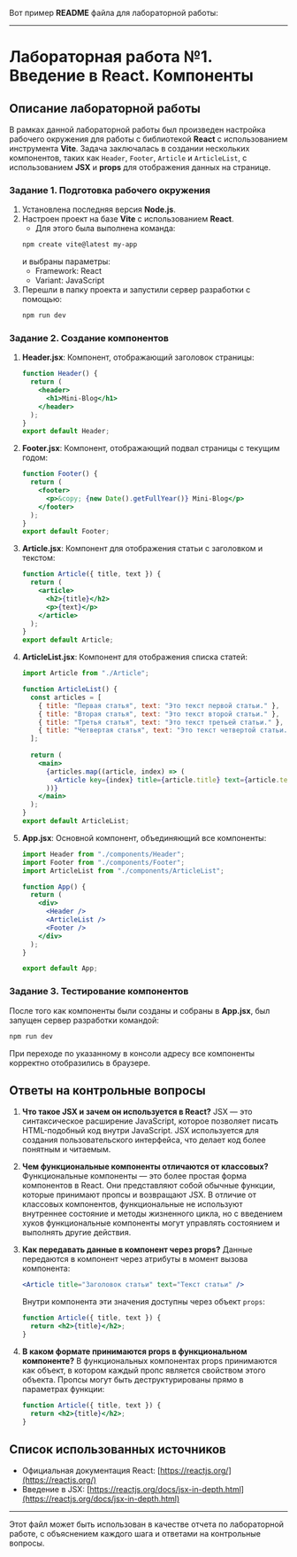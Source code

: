 Вот пример **README** файла для лабораторной работы:

---

# Лабораторная работа №1. Введение в React. Компоненты

## Описание лабораторной работы

В рамках данной лабораторной работы был произведен настройка рабочего окружения для работы с библиотекой **React** с использованием инструмента **Vite**. Задача заключалась в создании нескольких компонентов, таких как `Header`, `Footer`, `Article` и `ArticleList`, с использованием **JSX** и **props** для отображения данных на странице. 

### Задание 1. Подготовка рабочего окружения

1. Установлена последняя версия **Node.js**.
2. Настроен проект на базе **Vite** с использованием **React**.
   - Для этого была выполнена команда:
   ```bash
   npm create vite@latest my-app
   ```
   и выбраны параметры:
   - Framework: React
   - Variant: JavaScript
3. Перешли в папку проекта и запустили сервер разработки с помощью:
   ```bash
   npm run dev
   ```

### Задание 2. Создание компонентов

1. **Header.jsx**: Компонент, отображающий заголовок страницы:
   ```jsx
   function Header() {
     return (
       <header>
         <h1>Mini-Blog</h1>
       </header>
     );
   }
   export default Header;
   ```
   
2. **Footer.jsx**: Компонент, отображающий подвал страницы с текущим годом:
   ```jsx
   function Footer() {
     return (
       <footer>
         <p>&copy; {new Date().getFullYear()} Mini-Blog</p>
       </footer>
     );
   }
   export default Footer;
   ```
   
3. **Article.jsx**: Компонент для отображения статьи с заголовком и текстом:
   ```jsx
   function Article({ title, text }) {
     return (
       <article>
         <h2>{title}</h2>
         <p>{text}</p>
       </article>
     );
   }
   export default Article;
   ```
   
4. **ArticleList.jsx**: Компонент для отображения списка статей:
   ```jsx
   import Article from "./Article";
   
   function ArticleList() {
     const articles = [
       { title: "Первая статья", text: "Это текст первой статьи." },
       { title: "Вторая статья", text: "Это текст второй статьи." },
       { title: "Третья статья", text: "Это текст третьей статьи." },
       { title: "Четвертая статья", text: "Это текст четвертой статьи." }
     ];
     
     return (
       <main>
         {articles.map((article, index) => (
           <Article key={index} title={article.title} text={article.text} />
         ))}
       </main>
     );
   }
   export default ArticleList;
   ```

5. **App.jsx**: Основной компонент, объединяющий все компоненты:
   ```jsx
   import Header from "./components/Header";
   import Footer from "./components/Footer";
   import ArticleList from "./components/ArticleList";
   
   function App() {
     return (
       <div>
         <Header />
         <ArticleList />
         <Footer />
       </div>
     );
   }
   
   export default App;
   ```

### Задание 3. Тестирование компонентов

После того как компоненты были созданы и собраны в **App.jsx**, был запущен сервер разработки командой:
```bash
npm run dev
```
При переходе по указанному в консоли адресу все компоненты корректно отобразились в браузере.

## Ответы на контрольные вопросы

1. **Что такое JSX и зачем он используется в React?**
   JSX — это синтаксическое расширение JavaScript, которое позволяет писать HTML-подобный код внутри JavaScript. JSX используется для создания пользовательского интерфейса, что делает код более понятным и читаемым.

2. **Чем функциональные компоненты отличаются от классовых?**
   Функциональные компоненты — это более простая форма компонентов в React. Они представляют собой обычные функции, которые принимают пропсы и возвращают JSX. В отличие от классовых компонентов, функциональные не используют внутреннее состояние и методы жизненного цикла, но с введением хуков функциональные компоненты могут управлять состоянием и выполнять другие действия.

3. **Как передавать данные в компонент через props?**
   Данные передаются в компонент через атрибуты в момент вызова компонента:
   ```jsx
   <Article title="Заголовок статьи" text="Текст статьи" />
   ```
   Внутри компонента эти значения доступны через объект `props`:
   ```jsx
   function Article({ title, text }) {
     return <h2>{title}</h2>;
   }
   ```

4. **В каком формате принимаются props в функциональном компоненте?**
   В функциональных компонентах props принимаются как объект, в котором каждый пропс является свойством этого объекта. Пропсы могут быть деструктурированы прямо в параметрах функции:
   ```jsx
   function Article({ title, text }) {
     return <h2>{title}</h2>;
   }
   ```

## Список использованных источников

- Официальная документация React: [https://reactjs.org/](https://reactjs.org/)
- Введение в JSX: [https://reactjs.org/docs/jsx-in-depth.html](https://reactjs.org/docs/jsx-in-depth.html)

---

Этот файл может быть использован в качестве отчета по лабораторной работе, с объяснением каждого шага и ответами на контрольные вопросы.